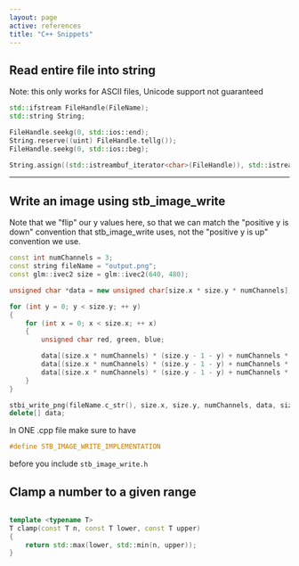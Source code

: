 ```yaml
---
layout: page
active: references
title: "C++ Snippets"
---
```


## Read entire file into string

Note: this only works for ASCII files, Unicode support not guaranteed

```c++
std::ifstream FileHandle(FileName);
std::string String;

FileHandle.seekg(0, std::ios::end);
String.reserve((uint) FileHandle.tellg());
FileHandle.seekg(0, std::ios::beg);

String.assign((std::istreambuf_iterator<char>(FileHandle)), std::istreambuf_iterator<char>());
```

---

## Write an image using stb_image_write

Note that we "flip" our y values here, so that we can match the "positive y is down" convention that stb_image_write uses, not the "positive y is up" convention we use.

```c++
const int numChannels = 3;
const string fileName = "output.png";
const glm::ivec2 size = glm::ivec2(640, 480);

unsigned char *data = new unsigned char[size.x * size.y * numChannels];

for (int y = 0; y < size.y; ++ y)
{
    for (int x = 0; x < size.x; ++ x)
    {
        unsigned char red, green, blue;

        data[(size.x * numChannels) * (size.y - 1 - y) + numChannels * x + 0] = red;
        data[(size.x * numChannels) * (size.y - 1 - y) + numChannels * x + 1] = green;
        data[(size.x * numChannels) * (size.y - 1 - y) + numChannels * x + 2] = blue;
    }
}

stbi_write_png(fileName.c_str(), size.x, size.y, numChannels, data, size.x * numChannels);
delete[] data;

```

In ONE .cpp file make sure to have

```c++
#define STB_IMAGE_WRITE_IMPLEMENTATION
```

before you include `stb_image_write.h`


## Clamp a number to a given range

```c++

template <typename T>
T clamp(const T n, const T lower, const T upper)
{
    return std::max(lower, std::min(n, upper));
}

```
